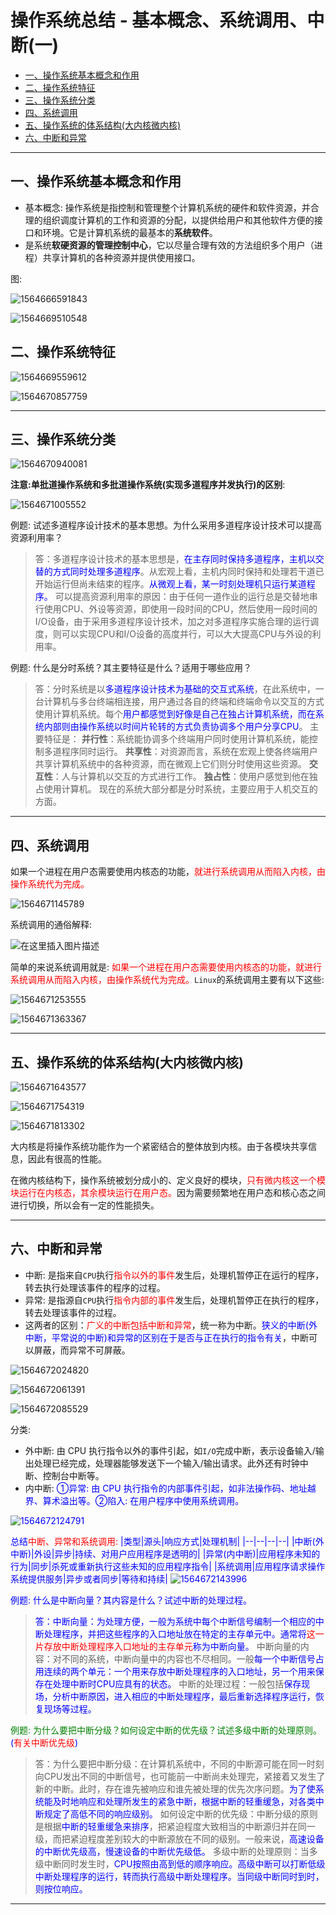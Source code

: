 
# 操作系统总结 - 基本概念、系统调用、中断(一)


* [一、操作系统基本概念和作用](#一操作系统基本概念和作用)
* [二、操作系统特征](#二、操作系统特征)
* [三、操作系统分类](#三操作系统分类)
* [四、系统调用](#四、系统调用)
* [五、操作系统的体系结构(大内核微内核)](#五操作系统的体系结构(大内核微内核))
* [六、中断和异常](#六中断和异常)

***
## 一、操作系统基本概念和作用

* 基本概念: 操作系统是指控制和管理整个计算机系统的硬件和软件资源，并合理的组织调度计算机的工作和资源的分配，以提供给用户和其他软件方便的接口和环境。它是计算机系统的最基本的**系统软件**。
* 是系统**软硬资源的管理控制中心**，它以尽量合理有效的方法组织多个用户（进程）共享计算机的各种资源并提供使用接口。

图: 

![1564666591843](assets/1564666591843.png)



![1564669510548](assets/1564669510548.png)



## 二、操作系统特征

![1564669559612](assets/1564669559612.png)



![1564670857759](assets/1564670857759.png) 

***
## 三、操作系统分类

![1564670940081](assets/1564670940081.png)

**注意:单批道操作系统和多批道操作系统(实现多道程序并发执行)的区别**:

![1564671005552](assets/1564671005552.png)

例题: 试述多道程序设计技术的基本思想。为什么采用多道程序设计技术可以提高资源利用率？ 

>答：多道程序设计技术的基本思想是，<font color = blue>在主存同时保持多道程序，主机以交替的方式同时处理多道程序</font>。从宏观上看，主机内同时保持和处理若干道已开始运行但尚未结束的程序。<font color = blue>从微观上看，某一时刻处理机只运行某道程序。</font>
可以提高资源利用率的原因：由于任何一道作业的运行总是交替地串行使用CPU、外设等资源，即使用一段时间的CPU，然后使用一段时间的I/O设备，由于采用多道程序设计技术，加之对多道程序实施合理的运行调度，则可以实现CPU和I/O设备的高度并行，可以大大提高CPU与外设的利用率。 

例题:  什么是分时系统？其主要特征是什么？适用于哪些应用？ 
>答：分时系统是以<font color = blue>多道程序设计技术为基础的交互式系统</font>，在此系统中，一台计算机与多台终端相连接，用户通过各自的终端和终端命令以交互的方式使用计算机系统。每个<fonT color = blue>用户都感觉到好像是自己在独占计算机系统，而在系统内部则由操作系统以时间片轮转的方式负责协调多个用户分享CPU</font>。
主要特征是：
**并行性**：系统能协调多个终端用户同时使用计算机系统，能控制多道程序同时运行。
**共享性**：对资源而言，系统在宏观上使各终端用户共享计算机系统中的各种资源，而在微观上它们则分时使用这些资源。
**交互性**：人与计算机以交互的方式进行工作。
**独占性**：使用户感觉到他在独占使用计算机。
现在的系统大部分都是分时系统，主要应用于人机交互的方面。

***
 ## 四、系统调用
如果一个进程在用户态需要使用内核态的功能，<font color = red>就进行系统调用从而陷入内核，由操作系统代为完成。</font>  

![1564671145789](assets/1564671145789.png)

系统调用的通俗解释:

![在这里插入图片描述](https://img-blog.csdnimg.cn/20181210234418541.png?x-oss-process=image/watermark,type_ZmFuZ3poZW5naGVpdGk,shadow_10,text_aHR0cHM6Ly9ibG9nLmNzZG4ubmV0L3p4enh6eDAxMTk=,size_16,color_FFFFFF,t_70) 

简单的来说系统调用就是: <font color =  red> 如果一个进程在用户态需要使用内核态的功能，就进行系统调用从而陷入内核，由操作系统代为完成。</font>`Linux`的系统调用主要有以下这些:  

![1564671253555](assets/1564671253555.png)

![1564671363367](assets/1564671363367.png)

***
 ## 五、操作系统的体系结构(大内核微内核)
![1564671643577](assets/1564671643577.png)



![1564671754319](assets/1564671754319.png)

![1564671813302](assets/1564671813302.png)

大内核是将操作系统功能作为一个紧密结合的整体放到内核。由于各模块共享信息，因此有很高的性能。

在微内核结构下，操作系统被划分成小的、定义良好的模块，<font color = red>只有微内核这一个模块运行在内核态，其余模块运行在用户态。</font>因为需要频繁地在用户态和核心态之间进行切换，所以会有一定的性能损失。

***
## 六、中断和异常
* 中断: 是指来自`CPU`执行<font color = red>指令以外的事件</font>发生后，处理机暂停正在运行的程序，转去执行处理该事件的程序的过程。
* 异常: 是指源自`CPU`执行<font color = red>指令内部的事件</font>发生后，处理机暂停正在执行的程序，转去处理该事件的过程。
* 这两者的区别：<font color = red>广义的中断包括中断和异常</font>，统一称为中断。<font color = blue>狭义的中断(外中断，平常说的中断)和异常的区别在于是否与正在执行的指令有关</font>，中断可以屏蔽，而异常不可屏蔽。 

![1564672024820](assets/1564672024820.png)



![1564672061391](assets/1564672061391.png)



![1564672085529](assets/1564672085529.png)

分类: 
* 外中断: 由 CPU 执行指令以外的事件引起，如`I/O`完成中断，表示设备输入/输出处理已经完成，处理器能够发送下一个输入/输出请求。此外还有时钟中断、控制台中断等。
* 内中断: <font color = blue> ①异常: 由 CPU 执行指令的内部事件引起，如非法操作码、地址越界、算术溢出等。②陷入: 在用户程序中使用系统调用。

![1564672124791](assets/1564672124791.png)

总结<font color = red>中断、异常和系统调用:</font> 
|类型|源头|响应方式|处理机制|
|--|--|--|--|
|中断(外中断)|外设|异步|持续、对用户应用程序是透明的|
|异常(内中断)|应用程序未知的行为|同步|杀死或重新执行这些未知的应用程序指令|
|系统调用|应用程序请求操作系统提供服务|异步或者同步|等待和持续|
![1564672143996](assets/1564672143996.png)

例题: 什么是中断向量？其内容是什么？试述中断的处理过程。

> 答：中断向量：为处理方便，<font color = blue>一般为系统中每个中断信号编制一个相应的中断处理程序，并把这些程序的入口地址放在特定的主存单元中。通常将</font><font color = red>这一片存放中断处理程序入口地址的主存单元</font>称为中断向量。</font>
中断向量的内容：对不同的系统，中断向量中的内容也不尽相同。一般<font color = blue>每一个中断信号占用连续的两个单元：一个用来存放中断处理程序的入口地址，另一个用来保存在处理中断时CPU应具有的状态。</font>
中断的处理过程：一般包括<font color= blue>保存现场，分析中断原因，进入相应的中断处理程序，最后重新选择程序运行，恢复现场等过程。



<font color = green>例题:  为什么要把中断分级？如何设定中断的优先级？试述多级中断的处理原则。</font> (<font color = red>有关中断优先级</font>)

> 答：为什么要把中断分级：在计算机系统中，不同的中断源可能在同一时刻向CPU发出不同的中断信号，也可能前一中断尚未处理完，紧接着又发生了新的中断。此时，存在谁先被响应和谁先被处理的优先次序问题。<font color = blue>为了使系统能及时地响应和处理所发生的紧急中断，根据中断的轻重缓急，对各类中断规定了高低不同的响应级别。</font>
如何设定中断的优先级：中断分级的原则是根据<font color = blue>中断的轻重缓急来排序</font>，把紧迫程度大致相当的中断源归并在同一级，而把紧迫程度差别较大的中断源放在不同的级别。一般来说，<font color = blue>高速设备的中断优先级高，慢速设备的中断优先级低。</font>
多级中断的处理原则：当多级中断同时发生时，<font color = blue>CPU按照由高到低的顺序响应。高级中断可以打断低级中断处理程序的运行，转而执行高级中断处理程序。当同级中断同时到时，则按位响应。 </font>



***

